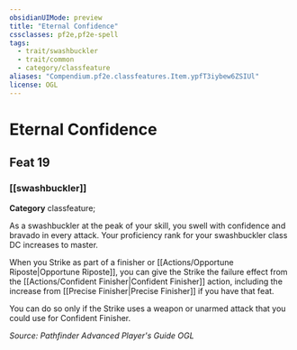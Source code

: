 ```yaml
---
obsidianUIMode: preview
title: "Eternal Confidence"
cssclasses: pf2e,pf2e-spell
tags:
  - trait/swashbuckler
  - trait/common
  - category/classfeature
aliases: "Compendium.pf2e.classfeatures.Item.ypfT3iybew6ZSIUl"
license: OGL
---
```

# Eternal Confidence
## Feat 19
### [[swashbuckler]]

**Category** classfeature; 




As a swashbuckler at the peak of your skill, you swell with confidence and bravado in every attack. Your proficiency rank for your swashbuckler class DC increases to master.

When you Strike as part of a finisher or [[Actions/Opportune Riposte|Opportune Riposte]], you can give the Strike the failure effect from the [[Actions/Confident Finisher|Confident Finisher]] action, including the increase from [[Precise Finisher|Precise Finisher]] if you have that feat.

You can do so only if the Strike uses a weapon or unarmed attack that you could use for Confident Finisher.

*Source: Pathfinder Advanced Player's Guide*
*OGL*
